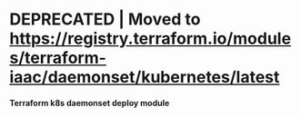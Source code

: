# DEPRECATED | Moved to https://registry.terraform.io/modules/terraform-iaac/daemonset/kubernetes/latest

#### Terraform k8s daemonset deploy module
 
